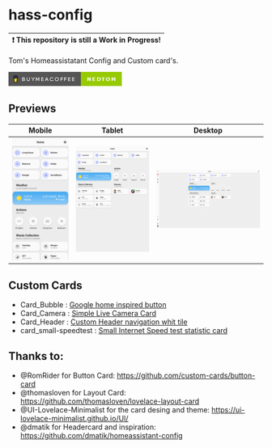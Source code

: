 # hass-config

| :exclamation:  This repository is still a Work in Progress! |
| ----------------------------------------------------------- |

Tom's Homeassistatant Config and Custom card's.

[![buymeacoffee](/images/buymeacoffee.png)](https://www.buymeacoffee.com/nedtom)

## Previews

| Mobile                            | Tablet                            | Desktop                             |
| --------------------------------- | --------------------------------- | ----------------------------------- |
| ![Mobile.gif](/images/Mobile.gif) | ![Tablet.gif](/images/Tablet.gif) | ![Desktop.gif](/images/Desktop.gif) |

## Custom Cards

- Card_Bubble : [Google home inspired button](/custom-cards/card_bubble/README.md)
- Card_Camera : [Simple Live Camera Card](/custom-cards/card_camera/README.md)
- Card_Header : [Custom Header navigation whit tile](/custom-cards/card_header/README.md)
- card_small-speedtest : [Small Internet Speed test statistic card](/custom-cards/card_small-speedtest/README.md)

## Thanks to:

- @RomRider for Button Card:  https://github.com/custom-cards/button-card
- @thomasloven for Layout Card: https://github.com/thomasloven/lovelace-layout-card
- @UI-Lovelace-Minimalist for the card desing and theme: https://ui-lovelace-minimalist.github.io/UI/
- @dmatik for Headercard and inspiration: https://github.com/dmatik/homeassistant-config
